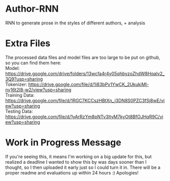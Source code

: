 # Author-RNN
RNN to generate prose in the styles of different authors, + analysis

# Extra Files
The processed data files and model files are too large to be put on github, so you can find them here:  
Model: https://drive.google.com/drive/folders/13wcfa4r4y05qhbyzoZhdW8Hqalv2_3Q9?usp=sharing  
Tokenizer: https://drive.google.com/file/d/1i83bPv1YwCK_2UkukiMl-ny16t2I8-w2/view?usp=sharing  
Training Data: https://drive.google.com/file/d/1RGC7KCCszHBtXn_j3DN8S0PZC3fSj8wE/view?usp=sharing   
Testing Data: https://drive.google.com/file/d/1yArRzYm8pNTv3ltyM7kyOt8BfOJHqR9C/view?usp=sharing  

# Work in Progress Message
If you're seeing this, it means I'm working on a big update for this, but realized a deadline I wanted to show this by was days sooner than I thought, so I then uploaded it early just so I could turn it in. There will be a proper readme and evaluations up within 24 hours :) Apologies!

